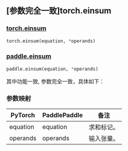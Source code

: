 ## [参数完全一致]torch.einsum

### [torch.einsum](https://pytorch.org/docs/stable/generated/torch.einsum.html#torch.einsum)

```python
torch.einsum(equation, *operands)
```

### [paddle.einsum](https://www.paddlepaddle.org.cn/documentation/docs/zh/develop/api/paddle/einsum_cn.html)

```python
paddle.einsum(equation, *operands)
```

其中功能一致, 参数完全一致，具体如下：

### 参数映射

| PyTorch  | PaddlePaddle | 备注       |
| -------- | ------------ | ---------- |
| equation | equation     | 求和标记。 |
| operands | operands     | 输入张量。 |
